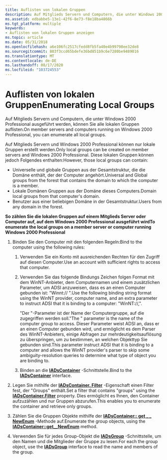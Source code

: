 ```yaml
---
title: Auflisten von lokalen Gruppen
description: Auf Mitglieds Servern und Computern, die unter Windows 2000 Professional ausgeführt werden, können Sie alle lokalen Gruppen auflisten.
ms.assetid: edbabbe5-13e1-42f6-8e73-f8e18ba4866b
ms.tgt_platform: multiple
keywords:
- Auflisten von lokalen Gruppen anzeigen
ms.topic: article
ms.date: 05/31/2018
ms.openlocfilehash: a6e106fc2517cfedd8fb5fa40e4b99798ee32de8
ms.sourcegitcommit: 803f3ccd65bdefe36bd851b9c6e7280be9489016
ms.translationtype: MT
ms.contentlocale: de-DE
ms.lasthandoff: 08/17/2020
ms.locfileid: "103724553"
---
```

# <a name="enumerating-local-groups"></a><span data-ttu-id="9529c-104">Auflisten von lokalen Gruppen</span><span class="sxs-lookup"><span data-stu-id="9529c-104">Enumerating Local Groups</span></span>

<span data-ttu-id="9529c-105">Auf Mitglieds Servern und Computern, die unter Windows 2000 Professional ausgeführt werden, können Sie alle lokalen Gruppen auflisten.</span><span class="sxs-lookup"><span data-stu-id="9529c-105">On member servers and computers running on Windows 2000 Professional, you can enumerate all local groups.</span></span>

<span data-ttu-id="9529c-106">Auf Mitglieds Servern und Windows 2000 Professional können nur lokale Gruppen erstellt werden.</span><span class="sxs-lookup"><span data-stu-id="9529c-106">Only local groups can be created on member servers and Windows 2000 Professional.</span></span> <span data-ttu-id="9529c-107">Diese lokalen Gruppen können jedoch Folgendes enthalten:</span><span class="sxs-lookup"><span data-stu-id="9529c-107">However, those local groups can contain:</span></span>

-   <span data-ttu-id="9529c-108">Universelle und globale Gruppen aus der Gesamtstruktur, die die Domäne enthält, der der Computer angehört.</span><span class="sxs-lookup"><span data-stu-id="9529c-108">Universal and Global groups from the forest that contains the domain to which the computer is a member.</span></span>
-   <span data-ttu-id="9529c-109">Lokale Domänen Gruppen aus der Domäne dieses Computers.</span><span class="sxs-lookup"><span data-stu-id="9529c-109">Domain local groups from that computer's domain.</span></span>
-   <span data-ttu-id="9529c-110">Benutzer aus einer beliebigen Domäne in der Gesamtstruktur.</span><span class="sxs-lookup"><span data-stu-id="9529c-110">Users from any domain in the forest.</span></span>

<span data-ttu-id="9529c-111">**So zählen Sie die lokalen Gruppen auf einem Mitglieds Server oder Computer auf, auf dem Windows 2000 Professional ausgeführt wird**</span><span class="sxs-lookup"><span data-stu-id="9529c-111">**To enumerate the local groups on a member server or computer running Windows 2000 Professional**</span></span>

1.  <span data-ttu-id="9529c-112">Binden Sie den Computer mit den folgenden Regeln:</span><span class="sxs-lookup"><span data-stu-id="9529c-112">Bind to the computer using the following rules:</span></span>
    1.  <span data-ttu-id="9529c-113">Verwenden Sie ein Konto mit ausreichenden Rechten für den Zugriff auf diesen Computer.</span><span class="sxs-lookup"><span data-stu-id="9529c-113">Use an account with sufficient rights to access that computer.</span></span>
    2.  <span data-ttu-id="9529c-114">Verwenden Sie das folgende Bindungs Zeichen folgen Format mit dem WinNT-Anbieter, dem Computernamen und einem zusätzlichen Parameter, um ADSI anzuweisen, dass es an einen Computer gebunden ist: "Winnt:// <computer name> <computer> ".</span><span class="sxs-lookup"><span data-stu-id="9529c-114">Use the following binding string format using the WinNT provider, computer name, and an extra parameter to instruct ADSI that it is binding to a computer: "WinNT://<computer name>,<computer>".</span></span>

        <span data-ttu-id="9529c-115">"Der <computer name> "-Parameter ist der Name der Computergruppe, auf die zugegriffen werden soll.</span><span class="sxs-lookup"><span data-stu-id="9529c-115">"The <computer name>" parameter is the name of the computer group to access.</span></span> <span data-ttu-id="9529c-116">Dieser Parameter weist ADSI an, dass er an einen Computer gebunden wird, und ermöglicht es dem Parser des WinNT-Anbieters, einige Abfragen zur mehrdeutigkeitsauflösung zu überspringen, um zu bestimmen, an welchen Objekttyp Sie gebunden sind.</span><span class="sxs-lookup"><span data-stu-id="9529c-116">This parameter instruct ADSI that it is binding to a computer and allows the WinNT provider's parser to skip some ambiguity-resolution queries to determine what type of object you are binding to.</span></span>

    3.  <span data-ttu-id="9529c-117">Binden an die [**IADsContainer**](/windows/desktop/api/iads/nn-iads-iadscontainer) -Schnittstelle.</span><span class="sxs-lookup"><span data-stu-id="9529c-117">Bind to the [**IADsContainer**](/windows/desktop/api/iads/nn-iads-iadscontainer) interface.</span></span>

2.  <span data-ttu-id="9529c-118">Legen Sie mithilfe der [**IADsContainer. Filter**](/windows/desktop/api/iads/nn-iads-iadscontainer) -Eigenschaft einen Filter fest, der "Groups" enthält.</span><span class="sxs-lookup"><span data-stu-id="9529c-118">Set a filter that contains "groups" using the [**IADsContainer.Filter**](/windows/desktop/api/iads/nn-iads-iadscontainer) property.</span></span> <span data-ttu-id="9529c-119">Dies ermöglicht es Ihnen, den Container aufzuzählen und nur Gruppen abzurufen.</span><span class="sxs-lookup"><span data-stu-id="9529c-119">This enables you to enumerate the container and retrieve only groups.</span></span>
3.  <span data-ttu-id="9529c-120">Zählen Sie die Gruppen Objekte mithilfe der [**IADsContainer:: get \_ \_ NewEnum**](/windows/desktop/api/iads/nf-iads-iadscontainer-get__newenum) -Methode auf.</span><span class="sxs-lookup"><span data-stu-id="9529c-120">Enumerate the group objects, using the [**IADsContainer::get\_\_NewEnum**](/windows/desktop/api/iads/nf-iads-iadscontainer-get__newenum) method.</span></span>
4.  <span data-ttu-id="9529c-121">Verwenden Sie für jedes Group-Objekt die [**IADsGroup**](/windows/desktop/api/iads/nn-iads-iadsgroup) -Schnittstelle, um den Namen und die Mitglieder der Gruppe zu lesen.</span><span class="sxs-lookup"><span data-stu-id="9529c-121">For each the group object, use the [**IADsGroup**](/windows/desktop/api/iads/nn-iads-iadsgroup) interface to read the name and members of the group.</span></span>

 

 